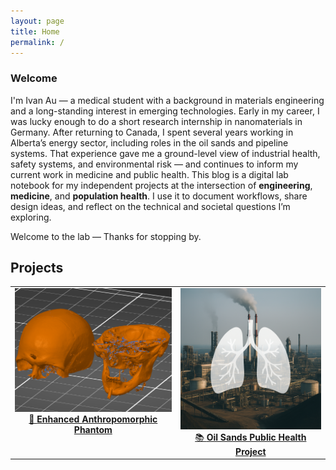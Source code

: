 ```yaml
---
layout: page
title: Home
permalink: /
---
```

### Welcome

I'm Ivan Au — a medical student with a background in materials engineering and a long-standing interest in emerging technologies. Early in my career, I was lucky enough to do a short research internship in nanomaterials in Germany. After returning to Canada, I spent several years working in Alberta’s energy sector, including roles in the oil sands and pipeline systems. That experience gave me a ground-level view of industrial health, safety systems, and environmental risk — and continues to inform my current work in medicine and public health.
This blog is a digital lab notebook for my independent projects at the intersection of **engineering**, **medicine**, and **population health**. I use it to document workflows, share design ideas, and reflect on the technical and societal questions I’m exploring.

Welcome to the lab — Thanks for stopping by.


## Projects

<table class="project-table">
  <tr>
    <td style="text-align: center; vertical-align: top;">
      <a href="/phantom/">
        <img src="/assets/Split-Skull.png" alt="Prototype 2 Split Skull" width="320"><br>
        🧠 <strong>Enhanced Anthropomorphic Phantom</strong>
      </a>
    </td>
    <td style="text-align: center; vertical-align: top;">
      <a href="/oilsands/">
        <img src="/assets/oilsands-lungs-overlay.png" alt="Oil Sands Public Health Overlay" width="320"><br>
        📚 <strong>Oil Sands Public Health Project</strong>
      </a>
    </td>
  </tr>
</table>
